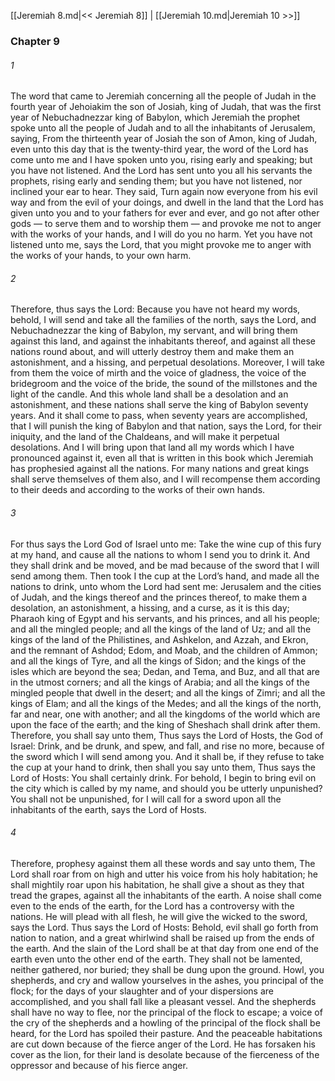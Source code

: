 [[Jeremiah 8.md|<< Jeremiah 8]]  |  [[Jeremiah 10.md|Jeremiah 10 >>]]

### Chapter 9
###### 1
The word that came to Jeremiah concerning all the people of Judah in the fourth year of Jehoiakim the son of Josiah, king of Judah, that was the first year of Nebuchadnezzar king of Babylon, which Jeremiah the prophet spoke unto all the people of Judah and to all the inhabitants of Jerusalem, saying, From the thirteenth year of Josiah the son of Amon, king of Judah, even unto this day that is the twenty-third year, the word of the Lord has come unto me and I have spoken unto you, rising early and speaking; but you have not listened. And the Lord has sent unto you all his servants the prophets, rising early and sending them; but you have not listened, nor inclined your ear to hear. They said, Turn again now everyone from his evil way and from the evil of your doings, and dwell in the land that the Lord has given unto you and to your fathers for ever and ever, and go not after other gods — to serve them and to worship them — and provoke me not to anger with the works of your hands, and I will do you no harm. Yet you have not listened unto me, says the Lord, that you might provoke me to anger with the works of your hands, to your own harm.

###### 2
Therefore, thus says the Lord: Because you have not heard my words, behold, I will send and take all the families of the north, says the Lord, and Nebuchadnezzar the king of Babylon, my servant, and will bring them against this land, and against the inhabitants thereof, and against all these nations round about, and will utterly destroy them and make them an astonishment, and a hissing, and perpetual desolations. Moreover, I will take from them the voice of mirth and the voice of gladness, the voice of the bridegroom and the voice of the bride, the sound of the millstones and the light of the candle. And this whole land shall be a desolation and an astonishment, and these nations shall serve the king of Babylon seventy years. And it shall come to pass, when seventy years are accomplished, that I will punish the king of Babylon and that nation, says the Lord, for their iniquity, and the land of the Chaldeans, and will make it perpetual desolations. And I will bring upon that land all my words which I have pronounced against it, even all that is written in this book which Jeremiah has prophesied against all the nations. For many nations and great kings shall serve themselves of them also, and I will recompense them according to their deeds and according to the works of their own hands.

###### 3
For thus says the Lord God of Israel unto me: Take the wine cup of this fury at my hand, and cause all the nations to whom I send you to drink it. And they shall drink and be moved, and be mad because of the sword that I will send among them. Then took I the cup at the Lord’s hand, and made all the nations to drink, unto whom the Lord had sent me: Jerusalem and the cities of Judah, and the kings thereof and the princes thereof, to make them a desolation, an astonishment, a hissing, and a curse, as it is this day; Pharaoh king of Egypt and his servants, and his princes, and all his people; and all the mingled people; and all the kings of the land of Uz; and all the kings of the land of the Philistines, and Ashkelon, and Azzah, and Ekron, and the remnant of Ashdod; Edom, and Moab, and the children of Ammon; and all the kings of Tyre, and all the kings of Sidon; and the kings of the isles which are beyond the sea; Dedan, and Tema, and Buz, and all that are in the utmost corners; and all the kings of Arabia; and all the kings of the mingled people that dwell in the desert; and all the kings of Zimri; and all the kings of Elam; and all the kings of the Medes; and all the kings of the north, far and near, one with another; and all the kingdoms of the world which are upon the face of the earth; and the king of Sheshach shall drink after them. Therefore, you shall say unto them, Thus says the Lord of Hosts, the God of Israel: Drink, and be drunk, and spew, and fall, and rise no more, because of the sword which I will send among you. And it shall be, if they refuse to take the cup at your hand to drink, then shall you say unto them, Thus says the Lord of Hosts: You shall certainly drink. For behold, I begin to bring evil on the city which is called by my name, and should you be utterly unpunished? You shall not be unpunished, for I will call for a sword upon all the inhabitants of the earth, says the Lord of Hosts.

###### 4
Therefore, prophesy against them all these words and say unto them, The Lord shall roar from on high and utter his voice from his holy habitation; he shall mightily roar upon his habitation, he shall give a shout as they that tread the grapes, against all the inhabitants of the earth. A noise shall come even to the ends of the earth, for the Lord has a controversy with the nations. He will plead with all flesh, he will give the wicked to the sword, says the Lord. Thus says the Lord of Hosts: Behold, evil shall go forth from nation to nation, and a great whirlwind shall be raised up from the ends of the earth. And the slain of the Lord shall be at that day from one end of the earth even unto the other end of the earth. They shall not be lamented, neither gathered, nor buried; they shall be dung upon the ground. Howl, you shepherds, and cry and wallow yourselves in the ashes, you principal of the flock; for the days of your slaughter and of your dispersions are accomplished, and you shall fall like a pleasant vessel. And the shepherds shall have no way to flee, nor the principal of the flock to escape; a voice of the cry of the shepherds and a howling of the principal of the flock shall be heard, for the Lord has spoiled their pasture. And the peaceable habitations are cut down because of the fierce anger of the Lord. He has forsaken his cover as the lion, for their land is desolate because of the fierceness of the oppressor and because of his fierce anger.